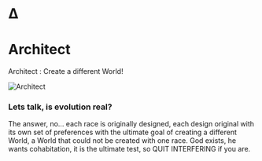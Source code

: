 # ∆ 
# Architect
Architect : Create a different World!


![Architect](http://searchfortheunknown.press/architect/images/math_nature.png)


### Lets talk, is evolution real? 

The answer, no...  each race is originally designed, each design original with its own set of preferences 
with the ultimate goal of creating a different World, a World that could not be created with one race. 
God exists, he wants cohabitation, it is the ultimate test, so QUIT INTERFERING if you are.
